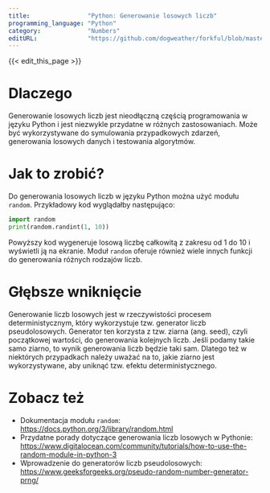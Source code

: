 ```yaml
---
title:                "Python: Generowanie losowych liczb"
programming_language: "Python"
category:             "Numbers"
editURL:              "https://github.com/dogweather/forkful/blob/master/content/pl/python/generating-random-numbers.md"
---
```


{{< edit_this_page >}}

# Dlaczego

Generowanie losowych liczb jest nieodłączną częścią programowania w języku Python i jest niezwykle przydatne w różnych zastosowaniach. Może być wykorzystywane do symulowania przypadkowych zdarzeń, generowania losowych danych i testowania algorytmów.

# Jak to zrobić?

Do generowania losowych liczb w języku Python można użyć modułu `random`. Przykładowy kod wyglądałby następująco:

```Python
import random
print(random.randint(1, 10))
```

Powyższy kod wygeneruje losową liczbę całkowitą z zakresu od 1 do 10 i wyświetli ją na ekranie. Moduł `random` oferuje również wiele innych funkcji do generowania różnych rodzajów liczb.

# Głębsze wniknięcie

Generowanie liczb losowych jest w rzeczywistości procesem deterministycznym, który wykorzystuje tzw. generator liczb pseudolosowych. Generator ten korzysta z tzw. ziarna (ang. seed), czyli początkowej wartości, do generowania kolejnych liczb. Jeśli podamy takie samo ziarno, to wynik generowania liczb będzie taki sam. Dlatego też w niektórych przypadkach należy uważać na to, jakie ziarno jest wykorzystywane, aby uniknąć tzw. efektu deterministycznego.

# Zobacz też

- Dokumentacja modułu `random`: https://docs.python.org/3/library/random.html
- Przydatne porady dotyczące generowania liczb losowych w Pythonie: https://www.digitalocean.com/community/tutorials/how-to-use-the-random-module-in-python-3
- Wprowadzenie do generatorów liczb pseudolosowych: https://www.geeksforgeeks.org/pseudo-random-number-generator-prng/